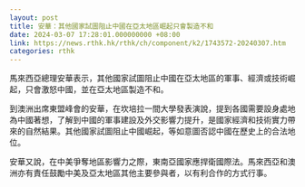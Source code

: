 ```yaml
---
layout: post
title: 安華：其他國家試圖阻止中國在亞太地區崛起只會製造不和
date: 2024-03-07 17:28:01.000000000 +08:00
link: https://news.rthk.hk/rthk/ch/component/k2/1743572-20240307.htm
categories: rthk
---
```


馬來西亞總理安華表示，其他國家試圖阻止中國在亞太地區的軍事、經濟或技術崛起，只會激怒中國，並在亞太地區製造不和。

到澳洲出席東盟峰會的安華，在坎培拉一間大學發表演說，提到各國需要設身處地為中國著想，了解到中國的軍事建設及外交影響力提升，是國家經濟和技術實力帶來的自然結果。其他國家試圖阻止中國崛起，等如意圖否認中國在歷史上的合法地位。

安華又說，在中美爭奪地區影響力之際，東南亞國家應捍衛國際法。馬來西亞和澳洲亦有責任鼓勵中美及亞太地區其他主要參與者，以有利合作的方式行事。
